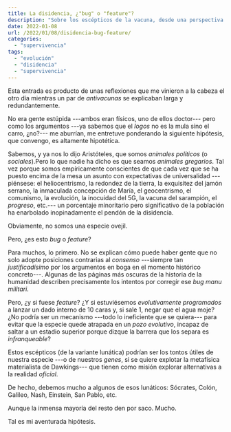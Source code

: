 ```yaml
---
title: La disidencia, ¿"bug" o "feature"?
description: "Sobre los escépticos de la vacuna, desde una perspectiva evolucionista"
date: 2022-01-08
url: /2022/01/08/disidencia-bug-feature/
categories:
  - "supervivencia"
tags:
  - "evolución"
  - "disidencia"
  - "supervivencia"
---
```


Esta entrada es producto de unas reflexiones que me vinieron a la cabeza el otro día mientras un par de _antivacunas_ se explicaban larga y redundantemente.

No era gente estúpida ---ambos eran físicos, uno de ellos doctor--- pero como los argumentos ---ya sabemos que el _logos_ no es la mula sino el carro, ¿no?--- me aburrían, me entretuve ponderando la siguiente hipótesis, que convengo, es altamente hipotética.

Sabemos, y ya nos lo dijo Aristóteles, que somos _animales políticos_ (o _sociales_).Pero lo que nadie ha dicho es que seamos _animales gregarios_. Tal vez porque somos empíricamente conscientes de que cada vez que se ha puesto encima de la mesa un asunto con expectativas de universalidad ---piénsese: el heliocentrismo, la redondez de la tierra, la exquisitez del jamón serrano, la inmaculada concepción de María, el geocentrismo, el comunismo, la evolución, la inocuidad del 5G, la vacuna del sarampión, el _progreso_, etc.--- un porcentaje minoritario pero significativo de la población ha enarbolado inopinadamente el pendón de la disidencia.

Obviamente, no somos una especie ovejil.

Pero, ¿es esto _bug_ o _feature_?

Para muchos, lo primero. No se explican cómo puede haber gente que no solo adopte posiciones contrarias al _consenso_ ---siempre tan _justificadísimo_ por los argumentos en boga en el momento histórico concreto---. Algunas de las páginas más oscuras de la historia de la humanidad describen precisamente los intentos por corregir ese _bug_  _manu militari_.

Pero, ¿y si fuese _feature_? ¿Y si estuviésemos _evolutivamente programados_ a lanzar un dado interno de 10 caras y, si sale 1, negar que el agua moje? ¿No podría ser un mecanismo ---todo lo ineficiente que se quiera--- para evitar que la especie quede atrapada en un _pozo evolutivo_, incapaz de saltar a un estadio superior porque dizque la barrera que los separa es _infranqueable_?

Estos escépticos (de la variante lunática) podrían ser los tontos útiles de nuestra especie ---o de nuestros _genes_, si se quiere explotar la metafísica materialista de Dawkings--- que tienen como misión explorar alternativas a la realidad _oficial_.

De hecho, debemos mucho a algunos de esos lunáticos: Sócrates, Colón, Galileo, Nash, Einstein, San Pablo, etc.

Aunque la inmensa mayoría del resto den por saco. Mucho.

Tal es mi aventurada hipótesis.